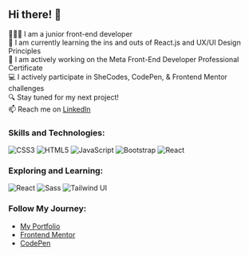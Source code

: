 ## Hi there! 👋

👩🏼‍💻  I am a junior front-end developer<br/>
🌱  I am currently learning the ins and outs of React.js and UX/UI Design Principles<br/>
🔭  I am actively working on the Meta Front-End Developer Professional Certificate<br/>
💻  I actively participate in SheCodes, CodePen, & Frontend Mentor challenges<br/>
🔍  Stay tuned for my next project!<br/>
📫  Reach me on [LinkedIn](https://www.linkedin.com/in/doyonlaura)


### Skills and Technologies:
![CSS3](https://img.shields.io/badge/css3-%231572B6.svg?style=plastic&logo=css3&logoColor=white) ![HTML5](https://img.shields.io/badge/html5-%23E34F26.svg?style=plastic&logo=html5&logoColor=white) ![JavaScript](https://img.shields.io/badge/javascript-%23323330.svg?style=plastic&logo=javascript&logoColor=%23F7DF1E) ![Bootstrap](https://img.shields.io/badge/bootstrap-%23563D7C.svg?style=plastic&logo=bootstrap&logoColor=white)  ![React](https://img.shields.io/badge/react-%2320232a.svg?style=plastic&logo=react&logoColor=%2361DAFB) 


### Exploring and Learning: 
![React](https://img.shields.io/badge/react-%2320232a.svg?style=plastic&logo=react&logoColor=%2361DAFB) 
![Sass](https://img.shields.io/badge/sass-color.svg?style=plastic&logo=sass&logoColor=CC6699&color=white)
![Tailwind UI](https://img.shields.io/badge/tailwind-css.svg?style=plastic&logo=tailwindcss&logoColor=%06B6D4&color=black)

### Follow My Journey:
- [My Portfolio](https://www.lauradoyon.com/)
- [Frontend Mentor](https://www.frontendmentor.io/profile/L-itslocked)
- [CodePen](https://www.codepen.io/itslocked)

<!--![](https://github-readme-stats.vercel.app/api/top-langs/?username=L-itslocked&theme=light&hide_border=false&include_all_commits=false&count_private=false&layout=compact)-->


